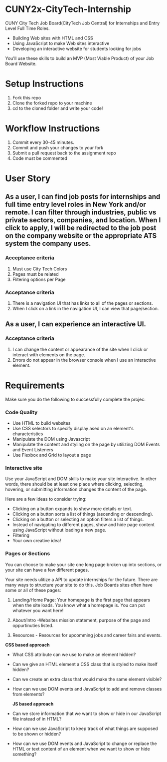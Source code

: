 # CUNY2x-CityTech-Internship
CUNY City Tech Job Board(CityTech Job Central) for Internships and Entry Level Full Time Roles.

- Building Web sites with HTML and CSS
- Using JavaScript to make Web sites interactive
- Developing an interactive website for students looking for jobs

You'll use these skills to build an MVP (Most Viable Product) of your Job Board Website.

# Setup Instructions
1. Fork this repo
2. Clone the forked repo to your machine
3. cd to the cloned folder and write your code!

# Workflow Instructions

1. Commit every 30-45 minutes.
2. Commit and push your changes to your fork
3. Submit a pull request back to the assignment repo
4. Code must be commented

# User Story

<h2> As a user, I can find job posts for internships and full time entry level roles in New York and/or remote. I can filter through industries, public vs private sectors, companies, and location. When I click to apply, I will be redirected to the job post on the company website or the appropriate ATS system the company uses. </h2>

### Acceptance criteria

1. Must use City Tech Colors
2. Pages must be related
3. Flitering options per Page

### Acceptance criteria

1. There is a navigation UI that has links to all of the pages or sections.
2. When I click on a link in the navigation UI, I can view that page/section.

<h2> As a user, I can experience an interactive UI. </h2>

<h3> Acceptance criteria </h3>

1. I can change the content or appearance of the site when I click or interact with elements on the page.
2. Errors do not appear in the browser console when I use an interactive element.

<h1> Requirements </h1>
Make sure you do the following to successfully complete the projec:

<h3> Code Quality </h3>

- Use HTML to build websites
- Use CSS selectors to specify display ased on an element's characteristics
- Manipulate the DOM using Javascript<!---Maybe--->
- Manipulate the content and styling on the page by utilizing DOM Events and Event Listeners <!---Maybe--->
- Use Flexbox and Grid to layout a page

<h3> Interactive site </h3>

Use your JavaScript and DOM skills to make your site interactive. In other words, there should be at least one place where clicking, selecting, hovering, or submitting information changes the content of the page.

Here are a few ideas to consider trying:

- Clicking on a button expands to show more details or text.
- Clicking on a button sorts a list of things (ascending or descending).
- Clicking on a button or selecting an option filters a list of things.
- Instead of navigating to different pages, show and hide page content using JavaScript without loading a new page.
- Filtering
- Your own creative idea!
  
<h3> Pages or Sections </h3>
  
You can choose to make your site one long page broken up into sections, or your site can have a few different pages.

Your site needs ulitize a API to update internships for the future. There are many ways to structure your site to do this. Job Boards sites often have some or all of these pages:

1. Landing/Home Page: Your homepage is the first page that appears when the site loads. You know what a homepage is. You can put whatever you want here!

2. About/Intro -Websites mission statement, purpose of the page and oppurtinuties listed.
   
3. Resources - Resources for upcomming jobs and career fairs and events.

  
  **CSS based approach**

- What CSS attribute can we use to make an element hidden?
- Can we give an HTML element a CSS class that is styled to make itself hidden?
- Can we create an extra class that would make the same element visible?
- How can we use DOM events and JavaScript to add and remove classes from elements?

  **JS based approach**

- Can we store information that we want to show or hide in our JavaScript file instead of in HTML?
- How can we use JavaScript to keep track of what things are supposed to be shown or hidden?
- How can we use DOM events and JavaScript to change or replace the HTML or text content of an element when we want to show or hide something?

